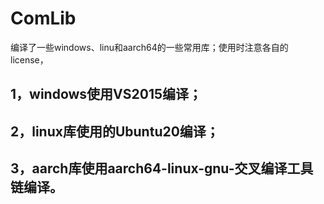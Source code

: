 # ComLib
编译了一些windows、linu和aarch64的一些常用库；使用时注意各自的license，

## 1，windows使用VS2015编译；

## 2，linux库使用的Ubuntu20编译；

## 3，aarch库使用aarch64-linux-gnu-交叉编译工具链编译。
